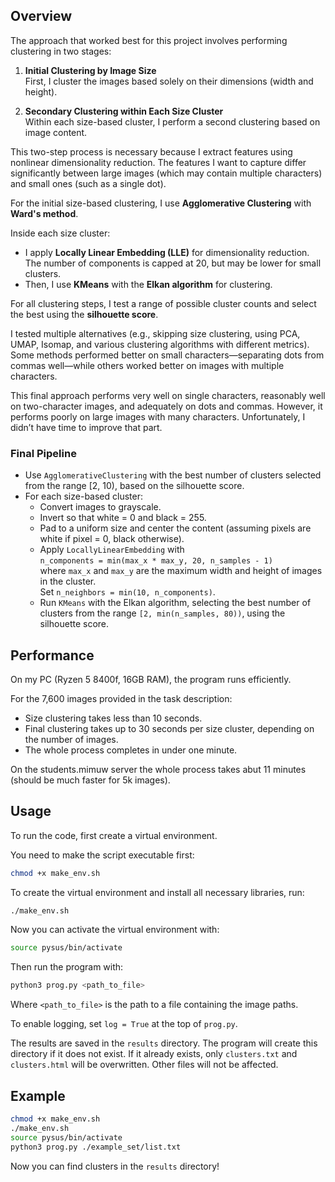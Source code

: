 ## Overview

The approach that worked best for this project involves performing clustering in two stages:

1. **Initial Clustering by Image Size**  
   First, I cluster the images based solely on their dimensions (width and height).

2. **Secondary Clustering within Each Size Cluster**  
   Within each size-based cluster, I perform a second clustering based on image content.

This two-step process is necessary because I extract features using nonlinear dimensionality reduction. The features I want to capture differ significantly between large images (which may contain multiple characters) and small ones (such as a single dot).

For the initial size-based clustering, I use **Agglomerative Clustering** with **Ward's method**.

Inside each size cluster:
- I apply **Locally Linear Embedding (LLE)** for dimensionality reduction. The number of components is capped at 20, but may be lower for small clusters.
- Then, I use **KMeans** with the **Elkan algorithm** for clustering.

For all clustering steps, I test a range of possible cluster counts and select the best using the **silhouette score**.

I tested multiple alternatives (e.g., skipping size clustering, using PCA, UMAP, Isomap, and various clustering algorithms with different metrics). Some methods performed better on small characters—separating dots from commas well—while others worked better on images with multiple characters.

This final approach performs very well on single characters, reasonably well on two-character images, and adequately on dots and commas. However, it performs poorly on large images with many characters. Unfortunately, I didn’t have time to improve that part.

### Final Pipeline

- Use `AgglomerativeClustering` with the best number of clusters selected from the range [2, 10), based on the silhouette score.
- For each size-based cluster:
  - Convert images to grayscale.
  - Invert so that white = 0 and black = 255.
  - Pad to a uniform size and center the content (assuming pixels are white if pixel = 0, black otherwise).
  - Apply `LocallyLinearEmbedding` with  
    `n_components = min(max_x * max_y, 20, n_samples - 1)`  
    where `max_x` and `max_y` are the maximum width and height of images in the cluster.  
    Set `n_neighbors = min(10, n_components)`.
  - Run `KMeans` with the Elkan algorithm, selecting the best number of clusters from the range `[2, min(n_samples, 80))`, using the silhouette score.

## Performance

On my PC (Ryzen 5 8400f, 16GB RAM), the program runs efficiently.

For the 7,600 images provided in the task description:
- Size clustering takes less than 10 seconds.
- Final clustering takes up to 30 seconds per size cluster, depending on the number of images.
- The whole process completes in under one minute.

On the students.mimuw server the whole process takes abut 11 minutes (should be much faster for 5k images).

## Usage


To run the code, first create a virtual environment.

You need to make the script executable first:

```bash
chmod +x make_env.sh
```

To create the virtual environment and install all necessary libraries, run:

```bash
./make_env.sh
```

Now you can activate the virtual environment with:

```bash
source pysus/bin/activate
```

Then run the program with:

```bash
python3 prog.py <path_to_file>
```

Where `<path_to_file>` is the path to a file containing the image paths.

To enable logging, set `log = True` at the top of `prog.py`.

The results are saved in the `results` directory. The program will create this directory if it does not exist. If it already exists, only `clusters.txt` and `clusters.html` will be overwritten. Other files will not be affected.


## Example

```bash
chmod +x make_env.sh
./make_env.sh
source pysus/bin/activate
python3 prog.py ./example_set/list.txt
```

Now you can find clusters in the `results` directory!

